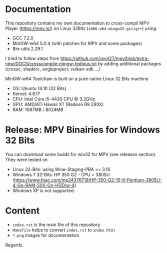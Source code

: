 Documentation
=============

This repository contains my own documentation to cross-compil MPV Player
(<https://mpv.io/>) on Linux 32Bits (`i686-w64-mingw32-gcc/g++`) using

-   GCC 7.2.0
-   MinGW-w64 5.0.4 (with patches for MPV and some packages)
-   Bin-utils 2.29.1

I tried to follow steps from https://github.com/qyot27/mpv/blob/extra-new/DOCS/crosscompile-mingw-tedious.txt by adding additional packages (crossc, shaderc, angleproject, vulkan-sdk ...)

MinGW-w64 Toolchain is built on  a pure native Linux 32 Bits machine

-   OS: Ubuntu 14.10 (32 Bits)
-   Kernel: 4.8.17
-   CPU: Intel Core i5-4430 CPU @ 3.2GHz
-   GPU: AMD/ATI Hawaii XT [Radeon R9 290X]
-   RAM: 1087MB / 8024MB

Release: MPV Binairies for Windows 32 Bits
===========================================
You can download some builds for win32 for MPV (see releases section).
They were tested on
- Linux 32-Bits: using Wine-Staging-PBA >= 3.16
- Windows 7 32-Bits: HP 350 G2 - CPU = 3805U (https://www.fnac.com/mp24376719/HP-350-G2-15-6-Pentium-3805U-4-Go-RAM-500-Go-HDD/w-4)
- Windows XP is not supported.

Content
=======

- `index.rst` is the main file of this repository
- `Makefile` helps to convert `index.rst` to `index.html`
- `*.png` images for documentation

Regards.

